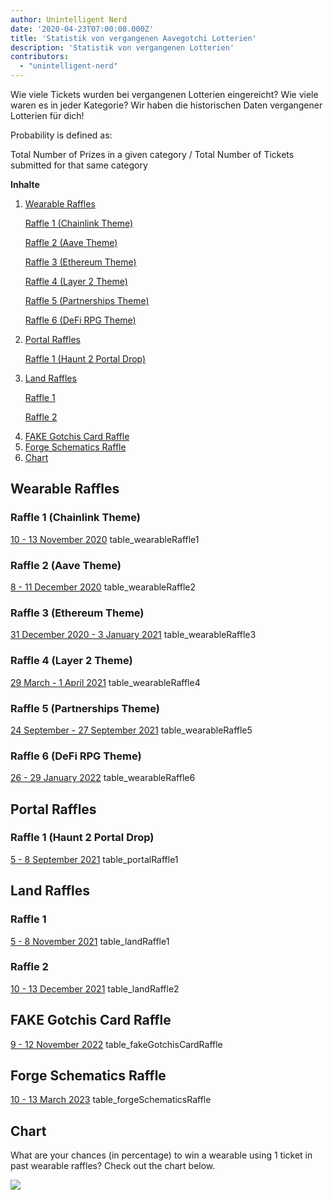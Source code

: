 ```yaml
---
author: Unintelligent Nerd
date: '2020-04-23T07:00:00.000Z'
title: 'Statistik von vergangenen Aavegotchi Lotterien'
description: 'Statistik von vergangenen Lotterien'
contributors:
  - "unintelligent-nerd"
---
```


Wie viele Tickets wurden bei vergangenen Lotterien eingereicht? Wie viele waren es in jeder Kategorie? Wir haben die historischen Daten vergangener Lotterien für dich!

Probability is defined as:

Total Number of Prizes in a given category / Total Number of Tickets submitted for that same category

<div class="contentsBox">

**Inhalte**

<ol>
<li><a href=#wearable-raffles>Wearable Raffles</a></li>
<p><a href=#raffle-1--chainlink-theme->Raffle 1 (Chainlink Theme)</a></p>
<p><a href=#raffle-2--aave-theme->Raffle 2 (Aave Theme)</a></p>
<p><a href=#raffle-3--ethereum-theme->Raffle 3 (Ethereum Theme)</a></p>
<p><a href=#raffle-4--layer-2-theme->Raffle 4 (Layer 2 Theme)</a></p>
<p><a href=#raffle-5--partnerships-theme->Raffle 5 (Partnerships Theme)</a></p>
<p><a href=#raffle-6--defi-rpg-theme->Raffle 6 (DeFi RPG Theme)</a></p>
<li><a href=#portal-raffles>Portal Raffles</a></li>
<p><a href=#raffle-1--haunt-2-portal-drop->Raffle 1 (Haunt 2 Portal Drop)</a></p>
<li><a href=#land-raffles>Land Raffles</a></li>
<p><a href=#raffle-1>Raffle 1</a></p>
<p><a href=#raffle-2>Raffle 2</a></p>
<li><a href=#fake-gotchis-card-raffle>FAKE Gotchis Card Raffle</a></li>
<li><a href=#forge-schematics-raffle>Forge Schematics Raffle</a></li>
<li><a href=#chart>Chart</a></li>
</ol>

</div>

## Wearable Raffles

### Raffle 1 (Chainlink Theme)
[10 - 13 November 2020](https://aavegotchi.medium.com/stake-ghst-make-frens-live-on-ethereum-mainnet-658bd507d67b) table_wearableRaffle1

### Raffle 2 (Aave Theme)
[8 - 11 December 2020](https://aavegotchi.medium.com/aavesome-announcing-an-aave-themed-nft-raffle-details-prize-list-inside-2d95c0af92a0) table_wearableRaffle2

### Raffle 3 (Ethereum Theme)
[31 December 2020 - 3 January 2021](https://aavegotchi.medium.com/release-the-aapes-aavegotchi-raffle-3-details-revealed-3d7af1feb7ad) table_wearableRaffle3

### Raffle 4 (Layer 2 Theme)
[29 March - 1 April 2021](https://aavegotchi.medium.com/layer2-lfg-raffle-4-details-announced-29ee1a61e9f9) table_wearableRaffle4

### Raffle 5 (Partnerships Theme)
[24 September - 27 September 2021](https://aavegotchi.medium.com/got-frens-raffle-5-exclusive-wearables-revealed-f8543b6ab225) table_wearableRaffle5

### Raffle 6 (DeFi RPG Theme)
[26 - 29 January 2022](https://aavegotchi.medium.com/aavegotchi-defi-rpg-wearables-raffle-revealed-468632d055d8) table_wearableRaffle6

## Portal Raffles

### Raffle 1 (Haunt 2 Portal Drop)
[5 - 8 September 2021](https://aavegotchi.medium.com/120-days-of-gotchi-6fad19d5c82e) table_portalRaffle1

## Land Raffles

### Raffle 1
[5 - 8 November 2021](https://aavegotchi.medium.com/first-gotchiverse-land-raffle-confirmed-for-novembers-first-weekend-2c1ac538e54e) table_landRaffle1

### Raffle 2
[10 - 13 December 2021](https://aavegotchi.medium.com/second-gotchiverse-land-sale-confirmed-to-begin-december-2nd-8bc7b7dd9957) table_landRaffle2

## FAKE Gotchis Card Raffle
[9 - 12 November 2022](https://blog.aavegotchi.com/dont-miss-out-on-the-fake-gotchis-card-raffle/) table_fakeGotchisCardRaffle

## Forge Schematics Raffle
[10 - 13 March 2023](https://twitter.com/aavegotchi/status/1633150524785586200) table_forgeSchematicsRaffle

## Chart

What are your chances (in percentage) to win a wearable using 1 ticket in past wearable raffles? Check out the chart below.

<img src="/raffles-stats/raffle-stats-chart.png" />